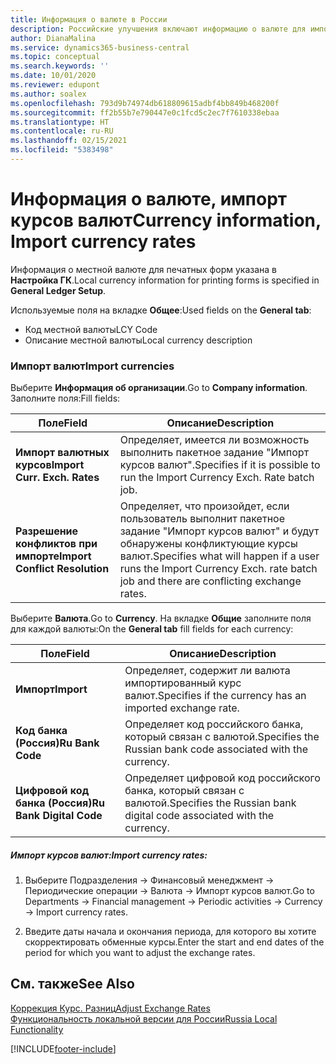 ```yaml
---
title: Информация о валюте в России
description: Российские улучшения включают информацию о валюте для импорта курсов валют.
author: DianaMalina
ms.service: dynamics365-business-central
ms.topic: conceptual
ms.search.keywords: ''
ms.date: 10/01/2020
ms.reviewer: edupont
ms.author: soalex
ms.openlocfilehash: 793d9b74974db618809615adbf4bb849b468200f
ms.sourcegitcommit: ff2b55b7e790447e0c1fcd5c2ec7f7610338ebaa
ms.translationtype: HT
ms.contentlocale: ru-RU
ms.lasthandoff: 02/15/2021
ms.locfileid: "5383498"
---
```

# <a name="currency-information-import-currency-rates"></a><span data-ttu-id="0bae0-103">Информация о валюте, импорт курсов валют</span><span class="sxs-lookup"><span data-stu-id="0bae0-103">Currency information, Import currency rates</span></span>

<span data-ttu-id="0bae0-104">Информация о местной валюте для печатных форм указана в **Настройка ГК**.</span><span class="sxs-lookup"><span data-stu-id="0bae0-104">Local currency information for printing forms is specified in **General Ledger Setup**.</span></span>

<span data-ttu-id="0bae0-105">Используемые поля на вкладке **Общее**:</span><span class="sxs-lookup"><span data-stu-id="0bae0-105">Used fields on the **General tab**:</span></span>

- <span data-ttu-id="0bae0-106">Код местной валюты</span><span class="sxs-lookup"><span data-stu-id="0bae0-106">LCY Code</span></span>
- <span data-ttu-id="0bae0-107">Описание местной валюты</span><span class="sxs-lookup"><span data-stu-id="0bae0-107">Local currency description</span></span>

### <a name="import-currencies"></a><span data-ttu-id="0bae0-108">Импорт валют</span><span class="sxs-lookup"><span data-stu-id="0bae0-108">Import currencies</span></span>

<span data-ttu-id="0bae0-109">Выберите **Информация об организации**.</span><span class="sxs-lookup"><span data-stu-id="0bae0-109">Go to **Company information**.</span></span> <span data-ttu-id="0bae0-110">Заполните поля:</span><span class="sxs-lookup"><span data-stu-id="0bae0-110">Fill fields:</span></span>

| <span data-ttu-id="0bae0-111">Поле</span><span class="sxs-lookup"><span data-stu-id="0bae0-111">Field</span></span>                          | <span data-ttu-id="0bae0-112">Описание</span><span class="sxs-lookup"><span data-stu-id="0bae0-112">Description</span></span>                                                  |
| ------------------------------ | ------------------------------------------------------------ |
| <span data-ttu-id="0bae0-113">**Импорт валютных курсов**</span><span class="sxs-lookup"><span data-stu-id="0bae0-113">**Import Curr. Exch. Rates**</span></span>   | <span data-ttu-id="0bae0-114">Определяет, имеется ли возможность выполнить пакетное задание "Импорт курсов валют".</span><span class="sxs-lookup"><span data-stu-id="0bae0-114">Specifies if it is possible to run the Import Currency Exch. Rate batch job.</span></span> |
| <span data-ttu-id="0bae0-115">**Разрешение конфликтов при импорте**</span><span class="sxs-lookup"><span data-stu-id="0bae0-115">**Import Conflict Resolution**</span></span> | <span data-ttu-id="0bae0-116">Определяет, что произойдет, если пользователь выполнит пакетное задание "Импорт курсов валют" и будут обнаружены конфликтующие курсы валют.</span><span class="sxs-lookup"><span data-stu-id="0bae0-116">Specifies what will happen if a user runs the Import Currency Exch. rate batch job and there are conflicting exchange rates.</span></span> |

<span data-ttu-id="0bae0-117">Выберите **Валюта**.</span><span class="sxs-lookup"><span data-stu-id="0bae0-117">Go to **Currency**.</span></span> <span data-ttu-id="0bae0-118">На вкладке **Общие** заполните поля для каждой валюты:</span><span class="sxs-lookup"><span data-stu-id="0bae0-118">Оn the **General tab** fill fields for each currency:</span></span>

| <span data-ttu-id="0bae0-119">Поле</span><span class="sxs-lookup"><span data-stu-id="0bae0-119">Field</span></span>                    | <span data-ttu-id="0bae0-120">Описание</span><span class="sxs-lookup"><span data-stu-id="0bae0-120">Description</span></span>                                                  |
| ------------------------ | ------------------------------------------------------------ |
| <span data-ttu-id="0bae0-121">**Импорт**</span><span class="sxs-lookup"><span data-stu-id="0bae0-121">**Import**</span></span>               | <span data-ttu-id="0bae0-122">Определяет, содержит ли валюта импортированный курс валют.</span><span class="sxs-lookup"><span data-stu-id="0bae0-122">Specifies if the currency has an imported exchange rate.</span></span>     |
| <span data-ttu-id="0bae0-123">**Код банка (Россия)**</span><span class="sxs-lookup"><span data-stu-id="0bae0-123">**Ru Bank Code**</span></span>         | <span data-ttu-id="0bae0-124">Определяет код российского банка, который связан с валютой.</span><span class="sxs-lookup"><span data-stu-id="0bae0-124">Specifies the Russian bank code associated with the currency.</span></span> |
| <span data-ttu-id="0bae0-125">**Цифровой код банка (Россия)**</span><span class="sxs-lookup"><span data-stu-id="0bae0-125">**Ru Bank Digital Code**</span></span> | <span data-ttu-id="0bae0-126">Определяет цифровой код российского банка, который связан с валютой.</span><span class="sxs-lookup"><span data-stu-id="0bae0-126">Specifies the Russian bank digital code associated with the currency.</span></span> |

##### <a name="import-currency-rates"></a><span data-ttu-id="0bae0-127">Импорт курсов валют:</span><span class="sxs-lookup"><span data-stu-id="0bae0-127">Import currency rates:</span></span>

1. <span data-ttu-id="0bae0-128">Выберите Подразделения -> Финансовый менеджмент -> Периодические операции -> Валюта -> Импорт курсов валют.</span><span class="sxs-lookup"><span data-stu-id="0bae0-128">Go to Departments -> Financial management -> Periodic activities -> Currency -> Import currency rates.</span></span>

2. <span data-ttu-id="0bae0-129">Введите даты начала и окончания периода, для которого вы хотите скорректировать обменные курсы.</span><span class="sxs-lookup"><span data-stu-id="0bae0-129">Enter the start and end dates of the period for which you want to adjust the exchange rates.</span></span>

## <a name="see-also"></a><span data-ttu-id="0bae0-130">См. также</span><span class="sxs-lookup"><span data-stu-id="0bae0-130">See Also</span></span>

[<span data-ttu-id="0bae0-131">Коррекция Курс. Разниц</span><span class="sxs-lookup"><span data-stu-id="0bae0-131">Adjust Exchange Rates</span></span>](Adjust-Exchange-Rates.md)  
[<span data-ttu-id="0bae0-132">Функциональность локальной версии для России</span><span class="sxs-lookup"><span data-stu-id="0bae0-132">Russia Local Functionality</span></span>](russia-local-functionality.md)  


[!INCLUDE[footer-include](../../includes/footer-banner.md)]